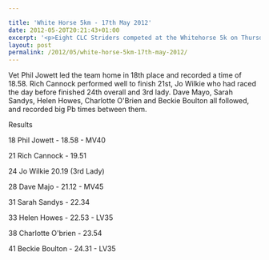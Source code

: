 ```yaml
---

title: 'White Horse 5km - 17th May 2012'
date: 2012-05-20T20:21:43+01:00
excerpt: '<p>Eight CLC Striders competed at the Whitehorse 5k on Thursday May 18th at Sandhurst. </p>'
layout: post
permalink: /2012/05/white-horse-5km-17th-may-2012/
---
```

</p> 

Vet Phil Jowett led the team home in 18th place and recorded a time of 18.58. Rich Cannock performed well to finish 21st, Jo Wilkie who had raced the day before finished 24th overall and 3rd lady. Dave Mayo, Sarah Sandys, Helen Howes, Charlotte O'Brien and Beckie Boulton all followed, and recorded big Pb times between them.

Results

18 Phil Jowett - 18.58 - MV40

21 Rich Cannock - 19.51

24 Jo Wilkie 20.19 (3rd Lady)

28 Dave Majo - 21.12 - MV45

31 Sarah Sandys - 22.34

33 Helen Howes - 22.53 - LV35

38 Charlotte O'brien - 23.54

41 Beckie Boulton - 24.31 - LV35
